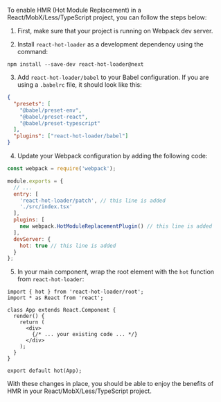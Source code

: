 To enable HMR (Hot Module Replacement) in a React/MobX/Less/TypeScript project, you can follow the steps below:

1. First, make sure that your project is running on Webpack dev server.

2. Install `react-hot-loader` as a development dependency using the command:
```
npm install --save-dev react-hot-loader@next
```

3. Add `react-hot-loader/babel` to your Babel configuration. If you are using a `.babelrc` file, it should look like this:
```json
{
  "presets": [
    "@babel/preset-env",
    "@babel/preset-react",
    "@babel/preset-typescript"
  ],
  "plugins": ["react-hot-loader/babel"]
}
```

4. Update your Webpack configuration by adding the following code:
```js
const webpack = require('webpack');

module.exports = {
  // ...
  entry: [
    'react-hot-loader/patch', // this line is added
    './src/index.tsx'
  ],
  plugins: [
    new webpack.HotModuleReplacementPlugin() // this line is added
  ],
  devServer: {
    hot: true // this line is added
  }
};
```

5. In your main component, wrap the root element with the `hot` function from `react-hot-loader`:
```tsx
import { hot } from 'react-hot-loader/root';
import * as React from 'react';

class App extends React.Component {
  render() {
    return (
      <div>
        {/* ... your existing code ... */}
      </div>
    );
  }
}

export default hot(App);
```

With these changes in place, you should be able to enjoy the benefits of HMR in your React/MobX/Less/TypeScript project.